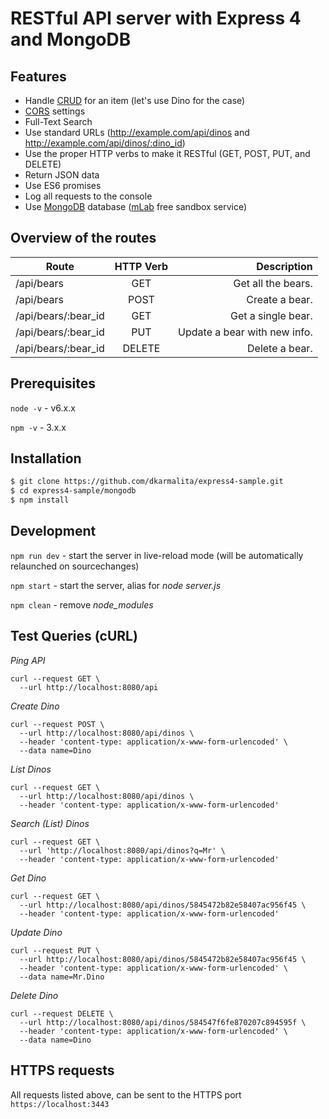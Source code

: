 # RESTful API server with Express 4 and MongoDB

## Features

* Handle [CRUD](https://en.wikipedia.org/wiki/Create,_read,_update_and_delete) for an item (let's use Dino for the case)
* [CORS](https://ru.wikipedia.org/wiki/Cross-origin_resource_sharing) settings
* Full-Text Search
* Use standard URLs (http://example.com/api/dinos and http://example.com/api/dinos/:dino_id)
* Use the proper HTTP verbs to make it RESTful (GET, POST, PUT, and DELETE)
* Return JSON data
* Use ES6 promises
* Log all requests to the console
* Use [MongoDB](https://www.mongodb.com) database ([mLab](https://mlab.com) free sandbox service)

## Overview of the routes

| Route               | HTTP Verb | Description                   |
| ------------------- |:---------:| -----------------------------:|
| /api/bears          | GET       | Get all the bears.            |
| /api/bears          | POST      | Create a bear.                |
| /api/bears/:bear_id | GET       | Get a single bear.            |
| /api/bears/:bear_id | PUT       | Update a bear with new info.  |
| /api/bears/:bear_id | DELETE    | Delete a bear.                |

## Prerequisites

`node -v` - v6.x.x

`npm -v` - 3.x.x

## Installation

```sh
$ git clone https://github.com/dkarmalita/express4-sample.git
$ cd express4-sample/mongodb
$ npm install 
```

## Development

`npm run dev` - start the server in live-reload mode (will be automatically relaunched on sourcechanges)

`npm start` - start the server, alias for _node server.js_

`npm clean` - remove *node_modules*


## Test Queries (cURL)

_Ping API_
```
curl --request GET \
  --url http://localhost:8080/api
```

_Create Dino_
```
curl --request POST \
  --url http://localhost:8080/api/dinos \
  --header 'content-type: application/x-www-form-urlencoded' \
  --data name=Dino
```

_List Dinos_
```
curl --request GET \
  --url http://localhost:8080/api/dinos \
  --header 'content-type: application/x-www-form-urlencoded'
```

_Search (List) Dinos_
```
curl --request GET \
  --url 'http://localhost:8080/api/dinos?q=Mr' \
  --header 'content-type: application/x-www-form-urlencoded'
```

_Get Dino_
```
curl --request GET \
  --url http://localhost:8080/api/dinos/5845472b82e58407ac956f45 \
  --header 'content-type: application/x-www-form-urlencoded'
```

_Update Dino_
```
curl --request PUT \
  --url http://localhost:8080/api/dinos/5845472b82e58407ac956f45 \
  --header 'content-type: application/x-www-form-urlencoded' \
  --data name=Mr.Dino
```

_Delete Dino_
```
curl --request DELETE \
  --url http://localhost:8080/api/dinos/584547f6fe870207c894595f \
  --header 'content-type: application/x-www-form-urlencoded' \
  --data name=Dino
```

## HTTPS requests

All requests listed above, can be sent to the HTTPS port
`https://localhost:3443`